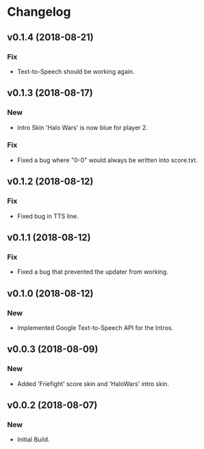 # Changelog


## v0.1.4 (2018-08-21)

### Fix

* Text-to-Speech should be working again.


## v0.1.3 (2018-08-17)

### New

* Intro Skin 'Halo Wars' is now blue for player 2.

### Fix

* Fixed a bug where "0-0" would always be written into score.txt.


## v0.1.2 (2018-08-12)

### Fix

* Fixed bug in TTS line.


## v0.1.1 (2018-08-12)

### Fix

* Fixed a bug that prevented the updater from working.


## v0.1.0 (2018-08-12)

### New

* Implemented Google Text-to-Speech API for the Intros.


## v0.0.3 (2018-08-09)

### New

* Added 'Friefight' score skin and 'HaloWars' intro skin.


## v0.0.2 (2018-08-07)

### New

* Initial Build.


